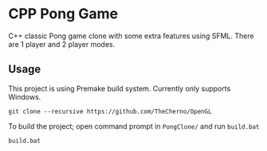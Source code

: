 # CPP Pong Game
C++ classic Pong game clone with some extra features using SFML. There are 1 player and 2 player modes.

## Usage
This project is using Premake build system. Currently only supports Windows.

```
git clone --recursive https://github.com/TheCherno/OpenGL
```
To build the project; open command prompt in `PongClone/` and run `build.bat`
```
build.bat
```
